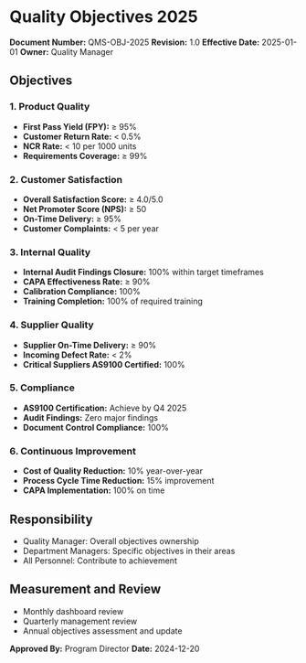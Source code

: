 # Quality Objectives 2025

**Document Number:** QMS-OBJ-2025
**Revision:** 1.0
**Effective Date:** 2025-01-01
**Owner:** Quality Manager

## Objectives

### 1. Product Quality
- **First Pass Yield (FPY):** ≥ 95%
- **Customer Return Rate:** < 0.5%
- **NCR Rate:** < 10 per 1000 units
- **Requirements Coverage:** ≥ 99%

### 2. Customer Satisfaction
- **Overall Satisfaction Score:** ≥ 4.0/5.0
- **Net Promoter Score (NPS):** ≥ 50
- **On-Time Delivery:** ≥ 95%
- **Customer Complaints:** < 5 per year

### 3. Internal Quality
- **Internal Audit Findings Closure:** 100% within target timeframes
- **CAPA Effectiveness Rate:** ≥ 90%
- **Calibration Compliance:** 100%
- **Training Completion:** 100% of required training

### 4. Supplier Quality
- **Supplier On-Time Delivery:** ≥ 90%
- **Incoming Defect Rate:** < 2%
- **Critical Suppliers AS9100 Certified:** 100%

### 5. Compliance
- **AS9100 Certification:** Achieve by Q4 2025
- **Audit Findings:** Zero major findings
- **Document Control Compliance:** 100%

### 6. Continuous Improvement
- **Cost of Quality Reduction:** 10% year-over-year
- **Process Cycle Time Reduction:** 15% improvement
- **CAPA Implementation:** 100% on time

## Responsibility

- Quality Manager: Overall objectives ownership
- Department Managers: Specific objectives in their areas
- All Personnel: Contribute to achievement

## Measurement and Review

- Monthly dashboard review
- Quarterly management review
- Annual objectives assessment and update

**Approved By:** Program Director
**Date:** 2024-12-20
